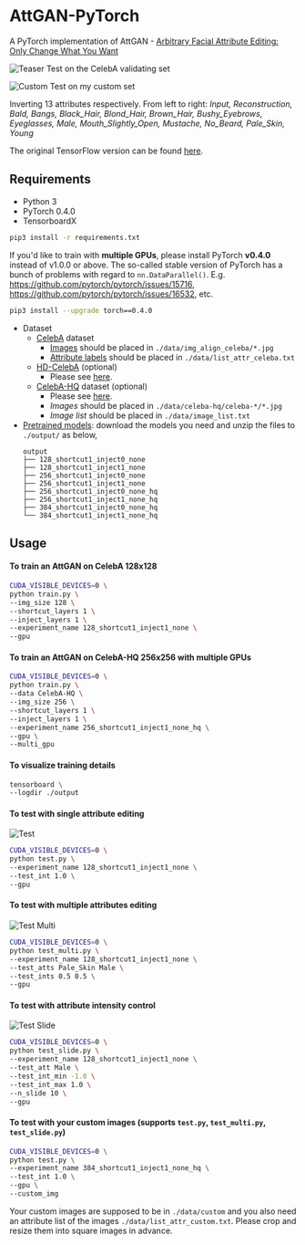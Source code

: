 # AttGAN-PyTorch

A PyTorch implementation of AttGAN - [Arbitrary Facial Attribute Editing: Only Change What You Want](https://arxiv.org/abs/1711.10678)

![Teaser](pics/teaser.jpg)
Test on the CelebA validating set

![Custom](pics/custom_images.jpg)
Test on my custom set

Inverting 13 attributes respectively. From left to right: _Input, Reconstruction, Bald, Bangs, Black_Hair, Blond_Hair, Brown_Hair, Bushy_Eyebrows, Eyeglasses, Male, Mouth_Slightly_Open, Mustache, No_Beard, Pale_Skin, Young_

The original TensorFlow version can be found [here](https://github.com/LynnHo/AttGAN-Tensorflow).


## Requirements

* Python 3
* PyTorch 0.4.0
* TensorboardX

```bash
pip3 install -r requirements.txt
```

If you'd like to train with __multiple GPUs__, please install PyTorch __v0.4.0__ instead of v1.0.0 or above. The so-called stable version of PyTorch has a bunch of problems with regard to `nn.DataParallel()`. E.g. https://github.com/pytorch/pytorch/issues/15716, https://github.com/pytorch/pytorch/issues/16532, etc.

```bash
pip3 install --upgrade torch==0.4.0
```

* Dataset
  * [CelebA](http://mmlab.ie.cuhk.edu.hk/projects/CelebA.html) dataset
    * [Images](https://www.dropbox.com/sh/8oqt9vytwxb3s4r/AADSNUu0bseoCKuxuI5ZeTl1a/Img?dl=0&preview=img_align_celeba.zip) should be placed in `./data/img_align_celeba/*.jpg`
    * [Attribute labels](https://www.dropbox.com/sh/8oqt9vytwxb3s4r/AAA8YmAHNNU6BEfWMPMfM6r9a/Anno?dl=0&preview=list_attr_celeba.txt) should be placed in `./data/list_attr_celeba.txt`
  * [HD-CelebA](https://github.com/LynnHo/HD-CelebA-Cropper) (optional)
    * Please see [here](https://github.com/LynnHo/HD-CelebA-Cropper).
  * [CelebA-HQ](https://github.com/tkarras/progressive_growing_of_gans) dataset (optional)
    * Please see [here](https://github.com/willylulu/celeba-hq-modified).
    * _Images_ should be placed in `./data/celeba-hq/celeba-*/*.jpg`
    * _Image list_ should be placed in `./data/image_list.txt`
* [Pretrained models](https://goo.gl/mQkqNo): download the models you need and unzip the files to `./output/` as below,
  ```text
  output
  ├── 128_shortcut1_inject0_none
  ├── 128_shortcut1_inject1_none
  ├── 256_shortcut1_inject0_none
  ├── 256_shortcut1_inject1_none
  ├── 256_shortcut1_inject0_none_hq
  ├── 256_shortcut1_inject1_none_hq
  ├── 384_shortcut1_inject0_none_hq
  └── 384_shortcut1_inject1_none_hq
  ```

## Usage

#### To train an AttGAN on CelebA 128x128

```bash
CUDA_VISIBLE_DEVICES=0 \
python train.py \
--img_size 128 \
--shortcut_layers 1 \
--inject_layers 1 \
--experiment_name 128_shortcut1_inject1_none \
--gpu
```

#### To train an AttGAN on CelebA-HQ 256x256 with multiple GPUs

```bash
CUDA_VISIBLE_DEVICES=0 \
python train.py \
--data CelebA-HQ \
--img_size 256 \
--shortcut_layers 1 \
--inject_layers 1 \
--experiment_name 256_shortcut1_inject1_none_hq \
--gpu \
--multi_gpu
```

#### To visualize training details

```bash
tensorboard \
--logdir ./output
```

#### To test with single attribute editing

![Test](pics/sample_testing.jpg)

```bash
CUDA_VISIBLE_DEVICES=0 \
python test.py \
--experiment_name 128_shortcut1_inject1_none \
--test_int 1.0 \
--gpu
```

#### To test with multiple attributes editing

![Test Multi](pics/sample_testing_multi.jpg)

```bash
CUDA_VISIBLE_DEVICES=0 \
python test_multi.py \
--experiment_name 128_shortcut1_inject1_none \
--test_atts Pale_Skin Male \
--test_ints 0.5 0.5 \
--gpu
```

#### To test with attribute intensity control

![Test Slide](pics/sample_testing_slide.jpg)

```bash
CUDA_VISIBLE_DEVICES=0 \
python test_slide.py \
--experiment_name 128_shortcut1_inject1_none \
--test_att Male \
--test_int_min -1.0 \
--test_int_max 1.0 \
--n_slide 10 \
--gpu
```

#### To test with your custom images (supports `test.py`, `test_multi.py`, `test_slide.py`)

```bash
CUDA_VISIBLE_DEVICES=0 \
python test.py \
--experiment_name 384_shortcut1_inject1_none_hq \
--test_int 1.0 \
--gpu \
--custom_img
```

Your custom images are supposed to be in `./data/custom` and you also need an attribute list of the images `./data/list_attr_custom.txt`. Please crop and resize them into square images in advance.